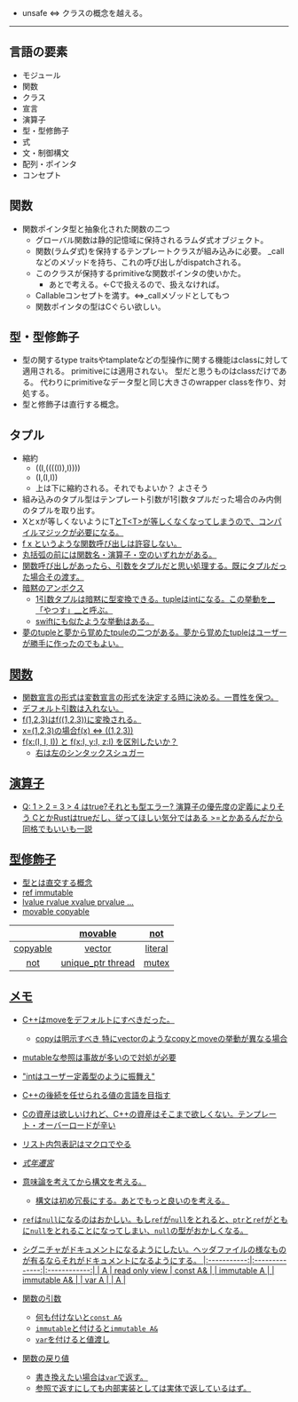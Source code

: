 + unsafe ⇔ クラスの概念を越える。

----------

## 言語の要素
+ モジュール
+ 関数
+ クラス
+ 宣言
+ 演算子
+ 型・型修飾子
+ 式
+ 文・制御構文
+ 配列・ポインタ
+ コンセプト

## 関数
+ 関数ポインタ型と抽象化された関数の二つ
  * グローバル関数は静的記憶域に保持されるラムダ式オブジェクト。
  * 関数(ラムダ式)を保持するテンプレートクラスが組み込みに必要。
	_callなどのメゾッドを持ち、これの呼び出しがdispatchされる。
  * このクラスが保持するprimitiveな関数ポインタの使いかた。
    - あとで考える。←Cで扱えるので、扱えなければ。
  * Callableコンセプトを満す。⇔_callメゾッドとしてもつ
  * 関数ポインタの型はCぐらい欲しい。

## 型・型修飾子
+ 型の関するtype traitsやtamplateなどの型操作に関する機能はclassに対して適用される。
  primitiveには適用されない。
  型だと思うものはclassだけである。
  代わりにprimitiveなデータ型と同じ大きさのwrapper classを作り、対処する。
+ 型と修飾子は直行する概念。

## タプル
+ 縮約
  * ((I,((((I)),I))))
  * (I,(I,I))
  * 上は下に縮約される。それでもよいか？ よさそう
+ 組み込みのタプル型はテンプレート引数が1引数タプルだった場合のみ内側のタプルを取り出す。
+ X<int>とx<char>が等しくないようにT<U>とT<T<U>>が等しくなくなってしまうので、コンパイルマジックが必要になる。
+ f x というような関数呼び出しは許容しない。
+ 丸括弧の前には関数名・演算子・空のいずれかがある。
+ 関数呼び出しがあったら、引数をタプルだと思い処理する。既にタプルだった場合その渡す。
+ 暗黙のアンボクス
  * 1引数タプルは暗黙に型変換できる。tuple<int>はintになる。この挙動を__「やつす」__と呼ぶ。
  * swiftにも似たような挙動はある。
+ 夢のtupleと夢から覚めたtpuleの二つがある。夢から覚めたtupleはユーザーが勝手に作ったのでもよい。

## 関数
+ 関数宣言の形式は変数宣言の形式を決定する時に決める。一貫性を保つ。
+ デフォルト引数は入れない。
+ f(1,2,3)はf((1,2,3))に変換される。
+ x=(1,2,3)の場合f(x) ⇔ ((1,2,3))
+ f(x:(I, I, I)) と f(x:I, y:I, z:I) を区別したいか？
  * 右は左のシンタックスシュガー

## 演算子
+ Q: 1 > 2 = 3 > 4 はtrue?それとも型エラー?
  演算子の優先度の定義によりそう
  CとかRustはtrueだし、従ってほしい気分ではある
  \>=とかあるんだから同格でもいいも一説

## 型修飾子
+ 型とは直交する概念
+ ref immutable
+ lvalue rvalue xvalue prvalue ...
+ movable copyable

|          |       movable     |   not   |
|:--------:|:-----------------:|:-------:|
| copyable |       vector      | literal |
|   not    | unique_ptr thread |  mutex  |

## メモ
+ C++はmoveをデフォルトにすべきだった。
  + copyは明示すべき 特にvectorのようなcopyとmoveの挙動が異なる場合
+ mutableな参照は事故が多いので対処が必要
+ "intはユーザー定義型のように振舞え"
+ C++の後続を任せられる値の言語を目指す
+ Cの資産は欲しいけれど、C++の資産はそこまで欲しくない。テンプレート・オーバーロードが辛い
+ リスト内包表記はマクロでやる
+ *式年遷宮*
+ 意味論を考えてから構文を考える。
  + 構文は初め冗長にする。あとでもっと良いのを考える。
+ `ref`は`null`になるのはおかしい。もし`ref`が`null`をとれると、`ptr`と`ref`がともに`null`をとれることになってしまい、`null`の型がおかしくなる。
+ シグニチャがドキュメントになるようにしたい。ヘッダファイルの様なものが有るならそれがドキュメントになるようにする。
|:-----------:|:--------------:|:------------:|
|      A      | read only view |   const A&   |
| immutable A |                | immutable A& |
|    var A    |                |       A      |

+ 関数の引数
  + 何も付けないと`const A&`
  + `immutable`と付けると`immutable A&`
  + `var`を付けると値渡し
+ 関数の戻り値
  + 書き換えたい場合は`var`で返す。
  + 参照で返すにしても内部実装としては実体で返しているはず。
